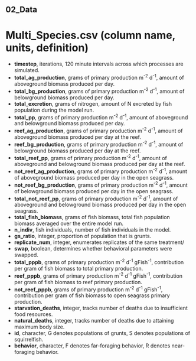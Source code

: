 ## 02_Data

# Multi_Species.csv (column name, units, definition)
- __timestep__, iterations, 120 minute intervals across which processes are simulated.
- __total_ag_production__, grams of primary production m<sup>-2</sup> d<sup>-1</sup>, amount of aboveground biomass produced per day.
- __total_bg_production__, grams of primary production m<sup>-2</sup> d<sup>-1</sup>, amount of belowground biomass produced per day.
- __total_excretion__, grams of nitrogen, amount of N excreted by fish population during the model run.
- __total_pp__, grams of primary production m<sup>-2</sup> d<sup>-1</sup>, amount of aboveground and belowground biomass produced per day.
- __reef_ag_production__, grams of primary production m<sup>-2</sup> d<sup>-1</sup>, amount of aboveground biomass produced per day at the reef.
- __reef_bg_production__, grams of primary production m<sup>-2</sup> d<sup>-1</sup>, amount of belowground biomass produced per day at the reef.
- __total_reef_pp__, grams of primary production m<sup>-2</sup> d<sup>-1</sup>, amount of aboveground and belowground biomass produced per day at the reef.
- __not_reef_ag_production__, grams of primary production m<sup>-2</sup> d<sup>-1</sup>, amount of aboveground biomass produced per day in the open seagrass.
- __not_reef_bg_production__, grams of primary production m<sup>-2</sup> d<sup>-1</sup>, amount of belowground biomass produced per day in the open seagrass.
- __total_not_reef_pp__, grams of primary production m<sup>-2</sup> d<sup>-1</sup>, amount of aboveground and belowground biomass produced per day in the open seagrass.
- __total_fish_biomass__, grams of fish biomass, total fish population biomass averaged over the entire model run.
- __n_indiv__, fish individuals, number of fish individuals in the model.
- __gs_ratio__, integer, proportion of population that is grunts.
- __replicate_num__, integer, enumerates replicates of the same treatment/
- __swap__, boolean, determines whether behavioral parameters were swapped.
- __total_pppb__, grams of primary production m<sup>-2</sup> d<sup>-1</sup> gFish<sup>-1</sup>, contribution per gram of fish biomass to total primary production.
- __reef_pppb__, grams of primary production m<sup>-2</sup> d<sup>-1</sup> gFish<sup>-1</sup>, contribution per gram of fish biomass to reef primary production.
- __not_reef_pppb__, grams of primary production m<sup>-2</sup> d<sup>-1</sup> gFish<sup>-1</sup>, contribution per gram of fish biomass to open seagrass primary production.
- __starvation_deaths__, integer, tracks number of deaths due to insufficient food resources.
- __natural_deaths__, integer, tracks number of deaths due to attaining maximum body size.
- __id__, character, G denotes populations of grunts, S denotes populations of squirrelfish.
- __behavior__, character, F denotes far-foraging behavior, R denotes near-foraging behavior.

